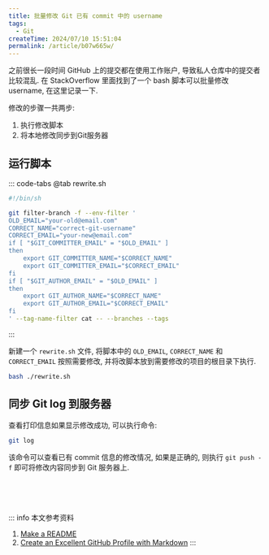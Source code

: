 ```yaml
---
title: 批量修改 Git 已有 commit 中的 username
tags:
  - Git
createTime: 2024/07/10 15:51:04
permalink: /article/b07w665w/
---
```

之前很长一段时间 GitHub 上的提交都在使用工作账户, 导致私人仓库中的提交者比较混乱. 在 StackOverflow 里面找到了一个 bash 脚本可以批量修改 username, 在这里记录一下.

修改的步骤一共两步:
1. 执行修改脚本
2. 将本地修改同步到Git服务器

## 运行脚本
::: code-tabs
@tab rewrite.sh
```bash
#!/bin/sh

git filter-branch -f --env-filter '
OLD_EMAIL="your-old@email.com"
CORRECT_NAME="correct-git-username"
CORRECT_EMAIL="your-new@email.com"
if [ "$GIT_COMMITTER_EMAIL" = "$OLD_EMAIL" ]
then
    export GIT_COMMITTER_NAME="$CORRECT_NAME"
    export GIT_COMMITTER_EMAIL="$CORRECT_EMAIL"
fi
if [ "$GIT_AUTHOR_EMAIL" = "$OLD_EMAIL" ]
then
    export GIT_AUTHOR_NAME="$CORRECT_NAME"
    export GIT_AUTHOR_EMAIL="$CORRECT_EMAIL"
fi
' --tag-name-filter cat -- --branches --tags
```
:::

新建一个 `rewrite.sh` 文件, 将脚本中的 `OLD_EMAIL`, `CORRECT_NAME` 和 `CORRECT_EMAIL` 按照需要修改, 并将改脚本放到需要修改的项目的根目录下执行.
```bash
bash ./rewrite.sh
```

## 同步 Git log 到服务器
查看打印信息如果显示修改成功, 可以执行命令:
```bash
git log
```
该命令可以查看已有 commit 信息的修改情况, 如果是正确的, 则执行 `git push -f` 即可将修改内容同步到 Git 服务器上.

<br /><br /><br />

::: info 本文参考资料
1. [Make a README](https://www.makeareadme.com/)
2. [Create an Excellent GitHub Profile with Markdown](https://learn.adafruit.com/excellent-github-profile/overview)
:::
